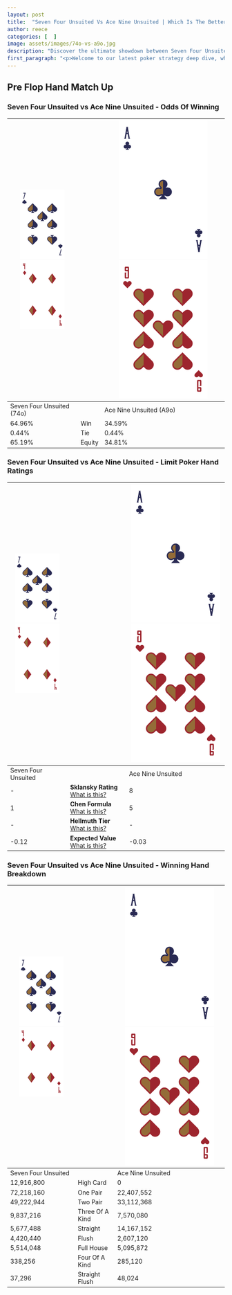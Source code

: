 ```yaml
---
layout: post
title:  "Seven Four Unsuited Vs Ace Nine Unsuited | Which Is The Better Hand In Poker? A Complete Guide"
author: reece
categories: [  ]
image: assets/images/74o-vs-a9o.jpg
description: "Discover the ultimate showdown between Seven Four Unsuited and Ace Nine Unsuited in poker! Uncover the odds, strategies, and scenarios where one hand triumphs over the other. Get ready to up your poker game with this thrilling analysis."
first_paragraph: "<p>Welcome to our latest poker strategy deep dive, where we're pitting two distinct hands against each other in a high-stakes showdown: Seven Four Unsuited vs Ace Nine Unsuited.</p><p>In the dynamic world of poker, every decision counts, and knowing which hand holds the upper hand is key to your success at the table.</p><p>In this article, we'll dissect these two hands, explore the scenarios where one dominates the other, and equip you with the knowledge to make strategic choices that can tip the odds in your favor.</p><p>Get ready to unravel the intriguing dynamics of these poker hands and elevate your game to new heights.</p>"
---
```




[comment]: # (sp0)

## Pre Flop Hand Match Up

<div class="table hand-ratings" markdown="1"> 



### Seven Four Unsuited vs Ace Nine Unsuited - Odds Of Winning


    
| ![image info](assets/images/hand1/7.png) ![image info](assets/images/hand1/4o.png) |  | ![image info](assets/images/hand2/A.png) ![image info](assets/images/hand2/9o.png) |
| -------- | -------- | -------- |
| Seven Four Unsuited (74o) |  | Ace Nine Unsuited (A9o) |
| 64.96% | Win | 34.59% |
| 0.44% | Tie | 0.44% |
| 65.19% | Equity | 34.81% |




[comment]: # (sp1)



### Seven Four Unsuited vs Ace Nine Unsuited - Limit Poker Hand Ratings


    
| ![image info](assets/images/hand1/7.png) ![image info](assets/images/hand1/4o.png) |  | ![image info](assets/images/hand2/A.png) ![image info](assets/images/hand2/9o.png) |
| -------- | -------- | -------- |
| Seven Four Unsuited |  | Ace Nine Unsuited |
| - | **Sklansky Rating** [What is this?](/sklansky-rating-explained) | 8 |
| 1 | **Chen Formula** [What is this?](/chen-formula-explained) | 5 |
| - | **Hellmuth Tier** [What is this?](/Hellmuth-tier-explained) | - |
| -0.12 | **Expected Value** [What is this?](/expected-value-explained) | -0.03 |




[comment]: # (sp2)



### Seven Four Unsuited vs Ace Nine Unsuited - Winning Hand Breakdown


    
| ![image info](assets/images/hand1/7.png) ![image info](assets/images/hand1/4o.png) |  | ![image info](assets/images/hand2/A.png) ![image info](assets/images/hand2/9o.png) |
| -------- | -------- | -------- |
| Seven Four Unsuited |  | Ace Nine Unsuited |
| 12,916,800 | High Card | 0 |
| 72,218,160 | One Pair | 22,407,552 |
| 49,222,944 | Two Pair | 33,112,368 |
| 9,837,216 | Three Of A Kind | 7,570,080 |
| 5,677,488 | Straight | 14,167,152 |
| 4,420,440 | Flush | 2,607,120 |
| 5,514,048 | Full House | 5,095,872 |
| 338,256 | Four Of A Kind | 285,120 |
| 37,296 | Straight Flush | 48,024 |




[comment]: # (sp3)



</div>

[comment]: # (sp4)



[comment]: # (sp5)


